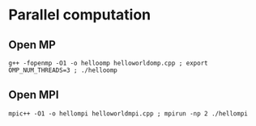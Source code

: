 # Parallel computation

## Open MP

`g++ -fopenmp -O1 -o helloomp helloworldomp.cpp ; export OMP_NUM_THREADS=3 ; ./helloomp`

## Open MPI

`mpic++ -O1 -o hellompi helloworldmpi.cpp ; mpirun -np 2 ./hellompi`


